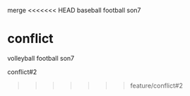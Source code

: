 merge
<<<<<<< HEAD
baseball
football
son7

conflict
=======
volleyball
football
son7

conflict#2
>>>>>>> feature/conflict#2
